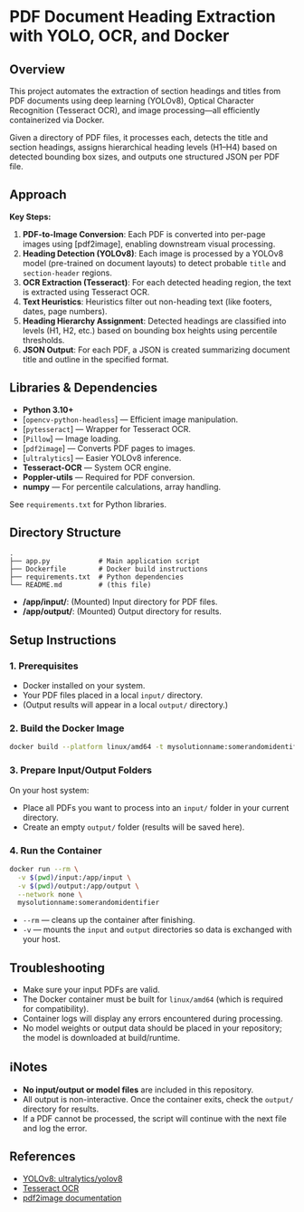 # PDF Document Heading Extraction with YOLO, OCR, and Docker

## Overview

This project automates the extraction of section headings and titles from PDF documents using deep learning (YOLOv8), Optical Character Recognition (Tesseract OCR), and image processing—all efficiently containerized via Docker.

Given a directory of PDF files, it processes each, detects the title and section headings, assigns hierarchical heading levels (H1–H4) based on detected bounding box sizes, and outputs one structured JSON per PDF file.

## Approach

**Key Steps:**
1. **PDF-to-Image Conversion**: Each PDF is converted into per-page images using [pdf2image], enabling downstream visual processing.
2. **Heading Detection (YOLOv8)**: Each image is processed by a YOLOv8 model (pre-trained on document layouts) to detect probable `title` and `section-header` regions.
3. **OCR Extraction (Tesseract)**: For each detected heading region, the text is extracted using Tesseract OCR.
4. **Text Heuristics**: Heuristics filter out non-heading text (like footers, dates, page numbers).
5. **Heading Hierarchy Assignment**: Detected headings are classified into levels (H1, H2, etc.) based on bounding box heights using percentile thresholds.
6. **JSON Output**: For each PDF, a JSON is created summarizing document title and outline in the specified format.

## Libraries & Dependencies

- **Python 3.10+**
- [`opencv-python-headless`] — Efficient image manipulation.
- [`pytesseract`] — Wrapper for Tesseract OCR.
- [`Pillow`] — Image loading.
- [`pdf2image`] — Converts PDF pages to images.
- [`ultralytics`] — Easier YOLOv8 inference.
- **Tesseract-OCR** — System OCR engine.
- **Poppler-utils** — Required for PDF conversion.
- **numpy** — For percentile calculations, array handling.

See `requirements.txt` for Python libraries.

## Directory Structure

```
.
├── app.py            # Main application script
├── Dockerfile        # Docker build instructions
├── requirements.txt  # Python dependencies
└── README.md         # (this file)
```
- **/app/input/**: (Mounted) Input directory for PDF files.
- **/app/output/**: (Mounted) Output directory for results.

##  Setup Instructions

### 1. **Prerequisites**

- Docker installed on your system.
- Your PDF files placed in a local `input/` directory.
- (Output results will appear in a local `output/` directory.)

### 2. **Build the Docker Image**

```sh
docker build --platform linux/amd64 -t mysolutionname:somerandomidentifier .
```

### 3. **Prepare Input/Output Folders**

On your host system:
- Place all PDFs you want to process into an `input/` folder in your current directory.
- Create an empty `output/` folder (results will be saved here).

### 4. **Run the Container**

```sh
docker run --rm \
  -v $(pwd)/input:/app/input \
  -v $(pwd)/output:/app/output \
  --network none \
  mysolutionname:somerandomidentifier
```

- `--rm` — cleans up the container after finishing.
- `-v` — mounts the `input` and `output` directories so data is exchanged with your host.



## Troubleshooting

- Make sure your input PDFs are valid.
- The Docker container must be built for `linux/amd64` (which is required for compatibility).
- Container logs will display any errors encountered during processing.
- No model weights or output data should be placed in your repository; the model is downloaded at build/runtime.

## ℹNotes

- **No input/output or model files** are included in this repository.
- All output is non-interactive. Once the container exits, check the `output/` directory for results.
- If a PDF cannot be processed, the script will continue with the next file and log the error.

##  References

- [YOLOv8: ultralytics/yolov8](https://github.com/ultralytics/ultralytics)
- [Tesseract OCR](https://github.com/tesseract-ocr/tesseract)
- [pdf2image documentation](https://pypi.org/project/pdf2image/)
